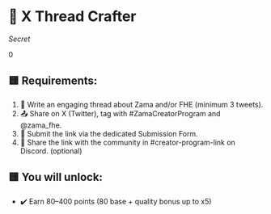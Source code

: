 # 🧵 X Thread Crafter

_Secret_

0

## 🟨 Requirements:
1. 📝 Write an engaging thread about Zama and/or FHE (minimum 3 tweets).
2. 📤 Share on X (Twitter), tag with #ZamaCreatorProgram and @zama_fhe.
3. 🔗 Submit the link via the dedicated Submission Form.
4. 💬 Share the link with the community in #creator-program-link on Discord. (optional)

## 🟨 You will unlock:
- ✔️ Earn 80–400 points (80 base + quality bonus up to x5)
